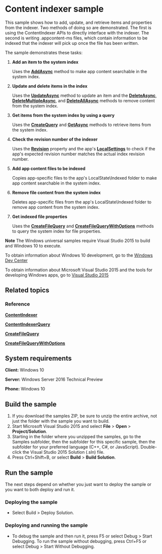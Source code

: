 <!---
  category: Data
  samplefwlink: http://go.microsoft.com/fwlink/p/?LinkId=620524
--->

# Content indexer sample

This sample shows how to add, update, and retrieve items and properties from the indexer. Two methods of doing so are demonstrated. The first is using the ContentIndexer APIs to directly interface with the indexer. The second is writing .appcontent-ms files, which contain information to be indexed that the indexer will pick up once the file has been written.

The sample demonstrates these tasks:

1.  **Add an item to the system index**

    Uses the [**AddAsync**](http://msdn.microsoft.com/library/windows/apps/dn298342) method to make app content searchable in the system index.

2.  **Update and delete items in the index**

    Uses the [**UpdateAsync**](http://msdn.microsoft.com/library/windows/apps/dn298355) method to update an item and the [**DeleteAsync**](http://msdn.microsoft.com/library/windows/apps/dn298348), [**DeleteMultipleAsync**](http://msdn.microsoft.com/library/windows/apps/dn298349), and [**DeleteAllAsync**](http://msdn.microsoft.com/library/windows/apps/dn298347) methods to remove content from the system index.

3.  **Get items from the system index by using a query**

    Uses the [**CreateQuery**](http://msdn.microsoft.com/library/windows/apps/dn298343) and [**GetAsync**](http://msdn.microsoft.com/library/windows/apps/dn298334) methods to retrieve items from the system index.

4.  **Check the revision number of the indexer**

    Uses the [**Revision**](http://msdn.microsoft.com/library/windows/apps/dn298354) property and the app's [**LocalSettings**](http://msdn.microsoft.com/library/windows/apps/br241622) to check if the app's expected revision number matches the actual index revision number.

5.  **Add app content files to be indexed**

    Copies app-specific files to the app's LocalState\\Indexed folder to make app content searchable in the system index.

6.  **Remove file content from the system index**

    Deletes app-specific files from the app's LocalState\\Indexed folder to remove app content from the system index.

7.  **Get indexed file properties**

    Uses the [**CreateFileQuery**](http://msdn.microsoft.com/library/windows/apps/br227252) and [**CreateFileQueryWithOptions**](http://msdn.microsoft.com/library/windows/apps/br211591) methods to query the system index for file properties.

**Note** The Windows universal samples require Visual Studio 2015 to build and Windows 10 to execute.
 
To obtain information about Windows 10 development, go to the [Windows Dev Center](http://go.microsoft.com/fwlink/?LinkID=532421)

To obtain information about Microsoft Visual Studio 2015 and the tools for developing Windows apps, go to [Visual Studio 2015](http://go.microsoft.com/fwlink/?LinkID=532422)

## Related topics

### Reference

[**ContentIndexer**](http://msdn.microsoft.com/library/windows/apps/dn298331)

[**ContentIndexerQuery**](http://msdn.microsoft.com/library/windows/apps/dn298332)

[**CreateFileQuery**](http://msdn.microsoft.com/library/windows/apps/br227252)

[**CreateFileQueryWithOptions**](http://msdn.microsoft.com/library/windows/apps/br211591)

## System requirements

**Client:** Windows 10

**Server:** Windows Server 2016 Technical Preview

**Phone:** Windows 10

## Build the sample

1. If you download the samples ZIP, be sure to unzip the entire archive, not just the folder with the sample you want to build. 
2. Start Microsoft Visual Studio 2015 and select **File** \> **Open** \> **Project/Solution**.
3. Starting in the folder where you unzipped the samples, go to the Samples subfolder, then the subfolder for this specific sample, then the subfolder for your preferred language (C++, C#, or JavaScript). Double-click the Visual Studio 2015 Solution (.sln) file.
4. Press Ctrl+Shift+B, or select **Build** \> **Build Solution**.

## Run the sample

The next steps depend on whether you just want to deploy the sample or you want to both deploy and run it.

### Deploying the sample

- Select Build > Deploy Solution. 

### Deploying and running the sample

- To debug the sample and then run it, press F5 or select Debug >  Start Debugging. To run the sample without debugging, press Ctrl+F5 or select Debug > Start Without Debugging. 
